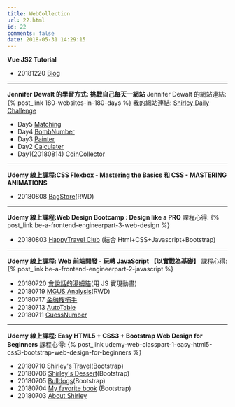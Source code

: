 ```yaml
---
title: WebCollection
url: 22.html
id: 22
comments: false
date: 2018-05-31 14:29:15
---
```


**Vue JS2 Tutorial**

- 20181220 [Blog](https://github.com/HsinShan/Portfolio/tree/master/blog)

---

**Jennifer Dewalt 的學習方式: 挑戰自己每天一網站**
Jennifer Dewalt 的網站連結: {% post_link 180-websites-in-180-days %}
我的網站連結: [Shirley Daily Challenge](https://hsinshan.github.io/DailyChallenge/)

- Day5 [Matching](https://hsinshan.github.io/DailyChallenge/matching.html)
- Day4 [BombNumber](https://hsinshan.github.io/DailyChallenge/bombnumber.html)
- Day3 [Painter](https://hsinshan.github.io/DailyChallenge/painter.html)
- Day2 [Calculater](https://hsinshan.github.io/DailyChallenge/calculator.html)
- Day1(20180814) [CoinCollector](https://hsinshan.github.io/DailyChallenge/CoinCollector.html)

---

**Udemy 線上課程:CSS Flexbox - Mastering the Basics 和 CSS - MASTERING ANIMATIONS**

- 20180808 [BagStore](http://htmlpreview.github.io/?https://github.com/HsinShan/04CSS-Animation-Flexbox/blob/master/BagStore.html)(RWD)

---

**Udemy 線上課程:Web Design Bootcamp : Design like a PRO**
課程心得: {% post_link be-a-frontend-engineerpart-3-web-design %}

- 20180803 [HappyTravel Club](http://htmlpreview.github.io/?https://github.com/HsinShan/03DesignBootcamp/blob/master/travelclub.html) (結合 Html+CSS+Javascript+Bootstrap)

---

**Udemy 線上課程: Web 前端開發 - 玩轉 JavaScript 【以實戰為基礎】**
課程心得: {% post_link be-a-frontend-engineerpart-2-javascript %}

- 20180720 [會說話的湯姆貓](https://growingcrab.wordpress.com/2018/07/20/20180720-%e6%9c%83%e8%aa%aa%e8%a9%b1%e7%9a%84%e6%b9%af%e5%a7%86%e8%b2%93%e5%af%a6%e4%bd%9c/)(用 JS 實現動畫)
- 20180719 [MGUS Analysis](http://htmlpreview.github.io/?https://github.com/HsinShan/02Javascript/blob/master/MGUSanalysis.html)(RWD)
- 20180717 [金融搜捕手](http://htmlpreview.github.io/?https://github.com/HsinShan/02Javascript/blob/master/financialnews.html)
- 20180713 [AutoTable](http://htmlpreview.github.io/?https://github.com/HsinShan/02Javascript/blob/master/autoTable.html)
- 20180711 [GuessNumber](http://htmlpreview.github.io/?https://github.com/HsinShan/02Javascript/blob/master/guessNumber.html)

---

**Udemy 線上課程: Easy HTML5 + CSS3 + Bootstrap Web Design for Beginners**
課程心得: {% post_link udemy-web-classpart-1-easy-html5-css3-bootstrap-web-design-for-beginners %}

- 20180710 [Shirley's Travel](http://htmlpreview.github.io/?https://github.com/HsinShan/01-HTML5-CSS3-Bootstrap/blob/master/travelindex.html)(Bootstrap)
- 20180706 [Shirley's Dessert](http://htmlpreview.github.io/?https://github.com/HsinShan/01-HTML5-CSS3-Bootstrap/blob/master/Shirley's%20Dessert.html)(Bootstrap)
- 20180705 [Bulldogs](http://htmlpreview.github.io/?https://github.com/HsinShan/01-HTML5-CSS3-Bootstrap/blob/master/Bulldogs.html)(Bootstrap)
- 20180704 [My favorite book](http://htmlpreview.github.io/?https://github.com/HsinShan/01-HTML5-CSS3-Bootstrap/blob/master/My%20favorate%20book.html) (Bootstrap)
- 20180703 [About Shirley](http://htmlpreview.github.io/?https://github.com/HsinShan/01-HTML5-CSS3-Bootstrap/blob/master/About%20Shirley.html)
